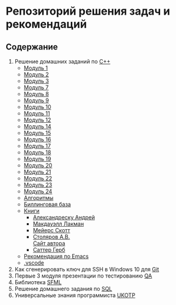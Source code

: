# Репозиторий решения задач и рекомендаций

## Содержание

1. Решение домашних заданий по [C++](https://github.com/vmf0min/Education/tree/master/C%2B%2B)
   - [Модуль 1](https://github.com/vmf0min/Education/tree/master/C%2B%2B/01_module)
   - [Модуль 2](https://github.com/vmf0min/Education/tree/master/C%2B%2B/02_module)
   - [Модуль 3](https://github.com/vmf0min/Education/tree/master/C%2B%2B/03_module)
   - [Модуль 7](https://github.com/vmf0min/Education/tree/master/C%2B%2B/07_module)
   - [Модуль 8](https://github.com/vmf0min/Education/tree/master/C%2B%2B/08_module)
   - [Модуль 9](https://github.com/vmf0min/Education/tree/master/C%2B%2B/09_module)
   - [Модуль 10](https://github.com/vmf0min/Education/tree/master/C%2B%2B/10_module)
   - [Модуль 11](https://github.com/vmf0min/Education/tree/master/C%2B%2B/11_module)
   - [Модуль 12](https://github.com/vmf0min/Education/tree/master/C%2B%2B/12_module)
   - [Модуль 14](https://github.com/vmf0min/Education/tree/master/C%2B%2B/14_module)
   - [Модуль 15](https://github.com/vmf0min/Education/tree/master/C%2B%2B/15_module)
   - [Модуль 16](https://github.com/vmf0min/Education/tree/master/C%2B%2B/16_module)
   - [Модуль 17](https://github.com/vmf0min/Education/tree/master/C%2B%2B/17_module)
   - [Модуль 18](https://github.com/vmf0min/Education/tree/master/C%2B%2B/18_module)
   - [Модуль 19](https://github.com/vmf0min/Education/tree/master/C%2B%2B/19_module)
   - [Модуль 20](https://github.com/vmf0min/Education/tree/master/C%2B%2B/20_module)
   - [Модуль 21](https://github.com/vmf0min/Education/tree/master/C%2B%2B/21_module)
   - [Модуль 22](https://github.com/vmf0min/Education/tree/master/C%2B%2B/22_module)
   - [Модуль 23](https://github.com/vmf0min/Education/tree/master/C%2B%2B/23_module)
   - [Модуль 24](https://github.com/vmf0min/Education/tree/master/C%2B%2B/24_module)
   - [Алгоритмы](https://github.com/vmf0min/Education/tree/master/C%2B%2B/Algorithms)
   - [Биллинговая база](https://github.com/vmf0min/Education/tree/master/C%2B%2B/Billing_database)
   - [Книги](https://github.com/vmf0min/Education/tree/master/C%2B%2B/Books)  
     - [Александреску Андрей](https://github.com/vmf0min/Education/tree/master/C%2B%2B/Books/Alexandrescu%20Andrei)  
     - [Макдауэлл Лакман](https://github.com/vmf0min/Education/tree/master/C%2B%2B/Books/Mcdowell%20Laakman)  
     - [Мейерс Скотт](https://github.com/vmf0min/Education/tree/master/C%2B%2B/Books/Meyers%20Scott)  
     - [Столяров А.В.](https://github.com/vmf0min/Education/tree/master/C%2B%2B/Books/Stolyarov%20A.V)  
       [Сайт автора](http://www.stolyarov.info/books/programming_intro)
     - [Саттер Герб](https://github.com/vmf0min/Education/tree/master/C%2B%2B/Books/Sutter%20Herb)  
   - [Рекомендация по Emacs](https://github.com/vmf0min/Education/tree/master/C%2B%2B/Emacs_config)
   - [.vscode](https://github.com/vmf0min/Education/tree/master/C%2B%2B/vscode_settings)
2. Как сгенерировать ключ для SSH в Windows 10 для [Git](https://github.com/vmf0min/Education/tree/master/Git)
3. Первые 3 модуля презентации по тестированию [QA](https://github.com/vmf0min/Education/tree/master/QA)
4. Библиотека [SFML](https://github.com/vmf0min/Education/tree/master/SFML)
5. Решение домашнего задания по [SQL](https://github.com/vmf0min/Education/tree/master/SQL)
6. Универсальные знания программиста [UKOTP](https://github.com/vmf0min/Education/tree/master/UKOTP)
